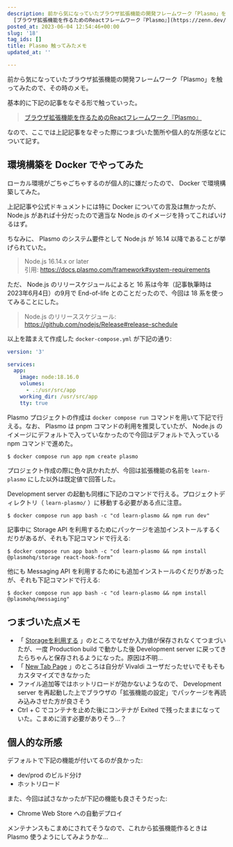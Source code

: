 ```yaml
---
description: 前から気になっていたブラウザ拡張機能の開発フレームワーク「Plasmo」を触ってみたので、その時のメモ。  基本的に下記の記事をなぞる形で触っていった。  >
  [ブラウザ拡張機能を作るためのReactフレームワーク『Plasmo』](https://zenn.dev/nado1001/articles/plasmo-browser-extension)  なので、ここでは上記記事をなぞった際につま...
posted_at: 2023-06-04 12:54:46+00:00
slug: '18'
tag_ids: []
title: Plasmo 触ってみたメモ
updated_at: ''

---
```

前から気になっていたブラウザ拡張機能の開発フレームワーク「Plasmo」を触ってみたので、その時のメモ。

基本的に下記の記事をなぞる形で触っていった。

> [ブラウザ拡張機能を作るためのReactフレームワーク『Plasmo』](https://zenn.dev/nado1001/articles/plasmo-browser-extension)

なので、ここでは上記記事をなぞった際につまづいた箇所や個人的な所感などについて記す。

## 環境構築を Docker でやってみた

ローカル環境がごちゃごちゃするのが個人的に嫌だったので、 Docker で環境構築してみた。

上記記事や公式ドキュメントには特に Docker についての言及は無かったが、 Node.js があれば十分だったので適当な Node.js のイメージを持ってこればいけるはず。

ちなみに、 Plasmo のシステム要件として Node.js が 16.14 以降であることが挙げられていた。

> Node.js 16.14.x or later  
> 引用: https://docs.plasmo.com/framework#system-requirements

ただ、 Node.js のリリースケジュールによると 16 系は今年（記事執筆時は2023年6月4日）の9月で End-of-life とのことだったので、今回は 18 系を使ってみることにした。

> Node.js のリリーススケジュール:  
> https://github.com/nodejs/Release#release-schedule

以上を踏まえて作成した `docker-compose.yml` が下記の通り:

```yml
version: '3'

services:
  app:
    image: node:18.16.0
    volumes:
      - .:/usr/src/app
    working_dir: /usr/src/app
    tty: true
```

Plasmo プロジェクトの作成は `docker compose run` コマンドを用いて下記で行える。なお、 Plasmo は pnpm コマンドの利用を推奨していたが、 Node.js のイメージにデフォルトで入っていなかったので今回はデフォルトで入っている npm コマンドで進めた。

```
$ docker compose run app npm create plasmo
```

プロジェクト作成の際に色々訊かれたが、今回は拡張機能の名前を `learn-plasmo` にした以外は既定値で回答した。

Development server の起動も同様に下記のコマンドで行える。プロジェクトディレクトリ（ `learn-plasmo/` ）に移動する必要がある点に注意。

```
$ docker compose run app bash -c "cd learn-plasmo && npm run dev"
```

記事中に Storage API を利用するためにパッケージを追加インストールするくだりがあるが、それも下記コマンドで行える:

```
$ docker compose run app bash -c "cd learn-plasmo && npm install @plasmohq/storage react-hook-form"
```

他にも Messaging API を利用するためにも追加インストールのくだりがあったが、それも下記コマンドで行える:

```
$ docker compose run app bash -c "cd learn-plasmo && npm install @plasmohq/messaging"
```

## つまづいた点メモ

* 「 [Storageを利用する](https://zenn.dev/nado1001/articles/plasmo-browser-extension#storage%E3%82%92%E5%88%A9%E7%94%A8%E3%81%99%E3%82%8B) 」のところでなぜか入力値が保存されなくてつまづいたが、一度 Production build で動かした後 Development server に戻ってきたらちゃんと保存されるようになった。原因は不明…
* 「 [New Tab Page](https://zenn.dev/nado1001/articles/plasmo-browser-extension#new-tab-page) 」のところは自分が Vivaldi ユーザだったせいでそもそもカスタマイズできなかった
* ファイル追加等ではホットリロードが効かないようなので、 Development server を再起動した上でブラウザの「拡張機能の設定」でパッケージを再読み込みさせた方が良さそう
* Ctrl + C でコンテナを止めた後にコンテナが Exited で残ったままになっていた。こまめに消す必要がありそう…？

## 個人的な所感

デフォルトで下記の機能が付いてるのが良かった:

* dev/prod のビルド分け
* ホットリロード

また、今回は試さなかったが下記の機能も良さそうだった:

* Chrome Web Store への自動デプロイ

メンテナンスもこまめにされてそうなので、これから拡張機能作るときは Plasmo 使うようにしてみようかな…

